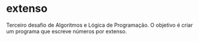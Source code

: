 # extenso
 Terceiro desafio de Algoritmos e Lógica de Programação. O objetivo é criar um programa que escreve números por extenso.
